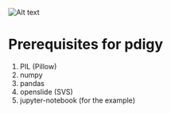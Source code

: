 ![Alt text](docs/pdigy_animated.gif?raw=true "Title")


# Prerequisites for pdigy

1. PIL (Pillow)
2. numpy
3. pandas
4. openslide (SVS)
5. jupyter-notebook (for the example)
